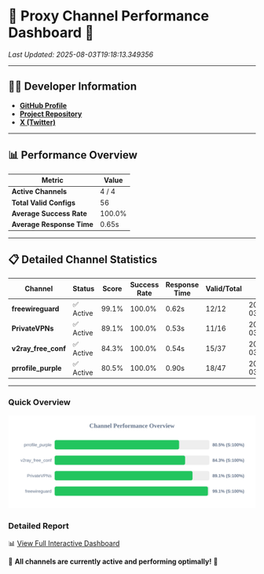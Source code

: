# 🌟 Proxy Channel Performance Dashboard 🌟

_Last Updated: 2025-08-03T19:18:13.349356_

---

## 👩‍💻 Developer Information

- **[GitHub Profile](https://github.com/4n0nymou3)**  
- **[Project Repository](https://github.com/4n0nymou3/multi-proxy-config-fetcher)**  
- **[X (Twitter)](https://x.com/4n0nymou3)**  

---

## 📊 Performance Overview

| Metric                | Value       |
|-----------------------|-------------|
| **Active Channels**   | 4 / 4       |
| **Total Valid Configs** | 56          |
| **Average Success Rate** | 100.0%      |
| **Average Response Time** | 0.65s       |

---

## 📋 Detailed Channel Statistics

| Channel          | Status     | Score  | Success Rate | Response Time | Valid/Total | Last Success               |
|------------------|------------|--------|--------------|---------------|-------------|----------------------------|
| **freewireguard**  | ✅ Active  | 99.1%  | 100.0% | 0.62s         | 12/12       | 2025-08-03T19:18:13.347694 |
| **PrivateVPNs**  | ✅ Active  | 89.1%  | 100.0% | 0.53s         | 11/16       | 2025-08-03T19:18:12.703951 |
| **v2ray_free_conf**  | ✅ Active  | 84.3%  | 100.0% | 0.54s         | 15/37       | 2025-08-03T19:18:12.132274 |
| **prrofile_purple**  | ✅ Active  | 80.5%  | 100.0% | 0.90s         | 18/47       | 2025-08-03T19:18:11.549319 |

---

### Quick Overview
<div align="center">
  <a href="https://raw.githubusercontent.com/nullluser/NullRepo/refs/heads/main/assets/channel_stats_chart.svg">
    <img src="https://raw.githubusercontent.com/nullluser/NullRepo/refs/heads/main/assets/channel_stats_chart.svg" alt="Source Performance Statistics" width="800">
  </a>
</div>

### Detailed Report
📊 [View Full Interactive Dashboard](https://htmlpreview.github.io/?https://github.com/nullluser/NullRepo/blob/main/assets/performance_report.html)

🎉 **All channels are currently active and performing optimally!** 🎉
